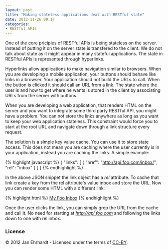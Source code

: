 ```yaml
---
layout: post
title: "Making stateless applications deal with RESTful state"
date: 2012-11-26 09:17
categories:
- RESTful APIs
---
```


One of the core priciples of RESTful APIs is being stateless on the
server. Instead of putting it on the server state is transfered to the
client. We do not talk about state as it might appear in many stateful
applications. The state in RESTful APIs is represented through
hyperlinks.

Hyperlinks allow applications to make navigation similar to
browsers. When you are developing a mobile application, your buttons
should behave like links in a browser. Your application should not
build the URLs to call. When the button is clicked it should call an
URL from a link. The state where the user is and how to get where he
wants is stored in the client by associating URLs from the server with
buttons.

When you are developing a web application, that renders HTML on the
server and you want to integrate some third party RESTful API, you
might have a problem. You can not store the links anywhere as long as
you want to keep your web application stateless. This constraint would
force you to start at the root URL and navigate down through a link
structure every request.

The solution is a simple key value cache. You can use it to store
state access. This does not mean you are caching where the user
currently is in your application, instead you are caching the links. A
simple example:

{% highlight javascript %}
{
  "links": [
    {
      "href": "http://api.foo.com/inbox/",
      "rel": "inbox"
    }
  ]
}
{% endhighlight %}

In the above JSON snippet the link object has a _rel_ attribute. To
cache that link create a key from the rel attribute's value inbox and
store the URL. Now you can render some HTML with a different link:

{% highlight html %}
<a href="/foo/inbox/">My Foo Inbox</a>
{% endhighlight %}

Once the user clicks the link, you can simply grep the URL from the
cache and call it. No need for starting at _http://api.foo.com_ and
following the links down to one with rel inbox.

### License

© 2012 Jan Ehrhardt - Licensed under the terms of
[CC-BY](http://creativecommons.org/licenses/by/3.0/).
